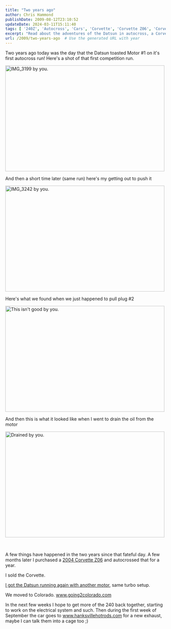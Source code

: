 ```yaml
---
title: "Two years ago"
author: Chris Hammond
publishDate: 2009-08-12T23:10:52
updateDate: 2024-03-11T15:11:40
tags: [ '240Z', 'Autocross', 'Cars', 'Corvette', 'Corvette Z06', 'Corvettez06', 'CorvetteZ06org', 'Datsun', 'Project 240Z', 'Project240z', 'Project240Zcom' ]
excerpt: "Read about the adventures of the Datsun in autocross, a Corvette Z06, and more in this two-year recap post, with future plans for the 240 in Colorado."
url: /2009/two-years-ago  # Use the generated URL with year
---
```

<p>Two years ago today was the day that the Datsun toasted Motor #1 on it's first autocross run! Here's a shot of that first competition run.</p> <p><img alt="IMG_3199 by you." src="https://farm2.static.flickr.com/1046/1099890831_dece40264a.jpg" width="500" height="333" /></p> <p>And then a short time later (same run) here's my getting out to push it</p> <p><img alt="IMG_3242 by you." src="https://farm2.static.flickr.com/1095/1100954876_fabcf871a6.jpg" width="500" height="333" /></p> <p>Here's what we found when we just happened to pull plug #2</p> <p><img alt="This isn't good by you." src="https://farm2.static.flickr.com/1408/1099448933_14d8ebae20.jpg" width="500" height="333" /></p> <p>And then this is what it looked like when I went to drain the oil from the motor</p> <p><img alt="Drained by you." src="https://farm2.static.flickr.com/1107/1121489208_b95723354c.jpg" width="500" height="333" /></p> <p>&nbsp;</p> <p>A few things have happened in the two years since that fateful day. A few months later I purchased a <a href="https://www.corvettez06.org" target="_blank">2004 Corvette Z06</a> and autocrossed that for a year.</p> <p>I sold the Corvette.</p> <p><a href="https://www.project240z.com/Blog/itemId/430/Packing-the-garage-driving-the-car.aspx" target="_blank">I got the Datsun running again with another motor</a>, same turbo setup. </p> <p>We moved to Colorado. <a href="https://www.going2colorado.com">www.going2colorado.com</a></p> <p>In the next few weeks I hope to get more of the 240 back together, starting to work on the electrical system and such. Then during the first week of September the car goes to <a href="https://www.hanksvillehotrods.com">www.hanksvillehotrods.com</a> for a new exhaust, maybe I can talk them into a cage too ;)</p>


